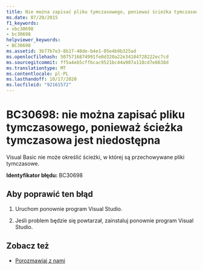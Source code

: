 ```yaml
---
title: Nie można zapisać pliku tymczasowego, ponieważ ścieżka tymczasowa nie jest dostępna
ms.date: 07/20/2015
f1_keywords:
- vbc30698
- bc30698
helpviewer_keywords:
- BC30698
ms.assetid: 3b77b7e3-8b17-40de-b4e1-05e4b9b325ad
ms.openlocfilehash: 5075716874991fe0d320a22e34104728222ec7cd
ms.sourcegitcommit: ff5a4eb5cffbcac9521bc44a907a118cd7e8638d
ms.translationtype: MT
ms.contentlocale: pl-PL
ms.lasthandoff: 10/17/2020
ms.locfileid: "92161572"
---
```

# <a name="bc30698-unable-to-write-temporary-file-because-temporary-path-is-not-available"></a>BC30698: nie można zapisać pliku tymczasowego, ponieważ ścieżka tymczasowa jest niedostępna

Visual Basic nie może określić ścieżki, w której są przechowywane pliki tymczasowe.

 **Identyfikator błędu:** BC30698

## <a name="to-correct-this-error"></a>Aby poprawić ten błąd

1. Uruchom ponownie program Visual Studio.

2. Jeśli problem będzie się powtarzał, zainstaluj ponownie program Visual Studio.

## <a name="see-also"></a>Zobacz też

- [Porozmawiaj z nami](/visualstudio/ide/feedback-options)
